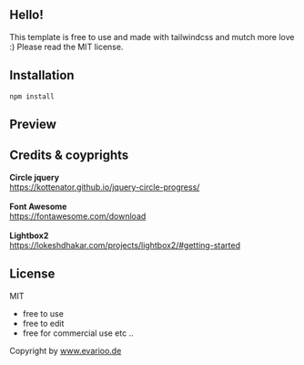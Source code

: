 ## Hello!

This template is free to use and made with tailwindcss and mutch more love :)
Please read the MIT license.

## Installation

``npm install``

## Preview

## Credits & coyprights

**Circle jquery** </br>
https://kottenator.github.io/jquery-circle-progress/</br></br>
**Font Awesome** </br>
https://fontawesome.com/download</br></br>
**Lightbox2** </br>
https://lokeshdhakar.com/projects/lightbox2/#getting-started

## License

MIT

- free to use
- free to edit
- free for commercial use
  etc ..

Copyright by www.evarioo.de

